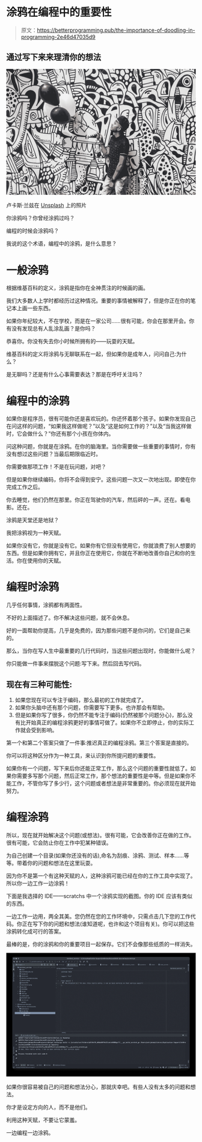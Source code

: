 # 涂鸦在编程中的重要性

> 原文：<https://betterprogramming.pub/the-importance-of-doodling-in-programming-2e46d47035d9>

## 通过写下来来理清你的想法

![](img/7501ca96b1b94633ee00f32a02d2a9a4.png)

卢卡斯·兰兹在 [Unsplash](https://unsplash.com?utm_source=medium&utm_medium=referral) 上的照片

你涂鸦吗？你曾经涂鸦过吗？

编程的时候会涂鸦吗？

我说的这个术语，编程中的涂鸦，是什么意思？

# 一般涂鸦

根据维基百科的定义，涂鸦是指你在全神贯注的时候画的画。

我们大多数人上学时都经历过这种情况。重要的事情被解释了，但是你正在你的笔记本上画一些东西。

如果你年纪较大，不在学校，而是在一家公司……很有可能，你会在那里开会。你有没有发现总有人乱涂乱画？是你吗？

恭喜你。你没有失去你小时候所拥有的——玩耍的天赋。

维基百科的定义将涂鸦与无聊联系在一起，但如果你是成年人，问问自己:为什么？

是无聊吗？还是有什么心事需要表达？那是在呼吁关注吗？

# 编程中的涂鸦

如果你是程序员，很有可能你还是喜欢玩的。你还怀着那个孩子。如果你发现自己在问这样的问题，“如果我这样做呢？”以及“这是如何工作的？”以及“当我这样做时，它会做什么？”你还有那个小孩在你体内。

问这种问题，你就是在涂鸦。在你的脑海里。当你需要做一些重要的事情时，你有没有想过这些问题？当最后期限临近时。

你需要做那项工作！不是在玩问题，对吧？

但是如果你继续编码，你将不会得到安宁。这些问题一次又一次地出现。即使在你完成工作之后。

你去睡觉，他们仍然在那里。你正在驾驶你的汽车，然后砰的一声。还在。看电影。还在。

涂鸦是天堂还是地狱？

我把涂鸦视为一种天赋。

如果你没有它，你就是没有它。如果你有它但没有使用它，你就浪费了别人想要的东西。但是如果你拥有它，并且你正在使用它，你就在不断地改善你自己和你的生活。你在使用你的天赋。

# 编程时涂鸦

几乎任何事情，涂鸦都有两面性。

不好的上面描述了。你不解决这些问题，就不会休息。

好的一面帮助你提高，几乎是免费的，因为那些问题不是你问的，它们是自己来的。

那么，当你在写人生中最重要的几行代码时，当这些问题出现时，你能做什么呢？

你只能做一件事来摆脱这个问题:写下来。然后回去写代码。

## 现在有三种可能性:

1.  如果您现在可以专注于编码，那么最初的工作就完成了。
2.  如果你头脑中还有那个问题，你需要写下更多。也许那会有帮助。
3.  但是如果你写了很多，你仍然不能专注于编码(仍然被那个问题分心)，那么没有比开始真正的编程涂鸦更好的事情可做了。如果你不立即停止，你的实际工作就会受到影响。

第一个和第二个答案只做了一件事:推迟真正的编程涂鸦。第三个答案是直接的。

你可以将这种区分作为一种工具，来认识到你所提问题的重要性。

如果你有一个问题，写下来后你还能正常工作，那么这个问题的重要性就低了。如果你需要多写那个问题，然后正常工作，那个想法的重要性是中等。但是如果你不能工作，不管你写了多少行，这个问题或者想法是非常重要的。你必须现在就开始努力。

# 编程涂鸦

所以，现在就开始解决这个问题(或想法)。很有可能，它会改善你正在做的工作。很有可能，它会防止你在工作中犯某种错误。

为自己创建一个目录(如果你还没有的话),命名为刮痕、涂鸦、测试、样本……等等。带着你的问题和想法在这里玩耍。

因为你不是第一个有这种天赋的人，这种涂鸦可能已经在你的工作工具中实现了。所以你一边工作一边涂鸦！

下面是我选择的 IDE——scratchs 中一个涂鸦实现的截图。你的 IDE 应该有类似的东西。

一边工作一边用，两全其美。您仍然在您的工作环境中，只需点击几下您的工作代码。你正在写下你的问题和想法(谁知道呢，也许和这个项目有关)。你可以把这些涂鸦转化成可行的答案。

最棒的是，你的涂鸦和你的重要项目一起保存。它们不会像那些纸质的一样消失。

![](img/eac51707777e15f561344da88d70eff1.png)

如果你很容易被自己的问题和想法分心，那就庆幸吧。有些人没有太多的问题和想法。

你才是设定方向的人，而不是他们。

利用这种天赋，不要让它蒙羞。

一边编程一边涂鸦。